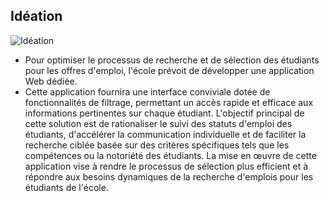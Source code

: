 ## Idéation
![Idéation](../images/idéation.png)
- Pour optimiser le processus de recherche et de sélection des étudiants pour les offres d'emploi, l'école prévoit de développer une application Web dédiée. 
- Cette application fournira une interface conviviale dotée de fonctionnalités de filtrage, permettant un accès rapide et efficace aux informations pertinentes sur chaque étudiant. L'objectif principal de cette solution est de rationaliser le suivi des statuts d'emploi des étudiants, d'accélérer la communication individuelle et de faciliter la recherche ciblée basée sur des critères spécifiques tels que les compétences ou la notoriété des étudiants. La mise en œuvre de cette application vise à rendre le processus de sélection plus efficient et à répondre aux besoins dynamiques de la recherche d'emplois pour les étudiants de l'école.